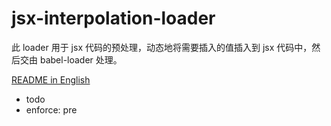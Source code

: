 # jsx-interpolation-loader

此 loader 用于 jsx 代码的预处理，动态地将需要插入的值插入到 jsx 代码中，然后交由 babel-loader 处理。

[README in English](README.md)

- todo
- enforce: pre
